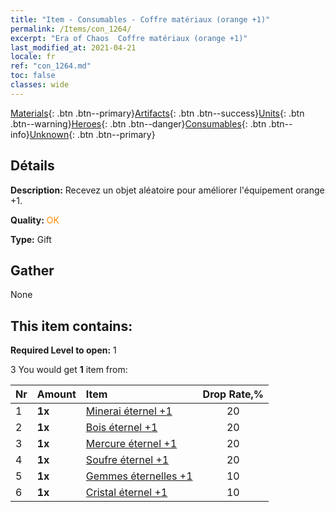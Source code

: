 ```yaml
---
title: "Item - Consumables - Coffre matériaux (orange +1)"
permalink: /Items/con_1264/
excerpt: "Era of Chaos  Coffre matériaux (orange +1)"
last_modified_at: 2021-04-21
locale: fr
ref: "con_1264.md"
toc: false
classes: wide
---
```

 [Materials](/fr/Items/){: .btn .btn--primary}[Artifacts](/fr/Items/Artifacts/){: .btn .btn--success}[Units](/fr/Items/Units/){: .btn .btn--warning}[Heroes](/fr/Items/Heroes/){: .btn .btn--danger}[Consumables](/fr/Items/Consumables/){: .btn .btn--info}[Unknown](/fr/Items/Unknown/){: .btn .btn--primary}

## Détails
 **Description:** Recevez un objet aléatoire pour améliorer l'équipement orange +1.

 **Quality:** <span style="color: #FF8C00">OK</span>

 **Type:** Gift

## Gather

  None

## This item contains:

 **Required Level to open:** 1

 3 You would get **1** item  from:

  | Nr | Amount |     Item    | Drop Rate,% |
  |:---|:-------|:------------|:---------:|
  | 1 |  **1x** | [Minerai éternel +1](/fr/Items/mat_68/) | 20 | 
  | 2 |  **1x** | [Bois éternel +1](/fr/Items/mat_69/) | 20 | 
  | 3 |  **1x** | [Mercure éternel +1](/fr/Items/mat_70/) | 20 | 
  | 4 |  **1x** | [Soufre éternel +1](/fr/Items/mat_71/) | 20 | 
  | 5 |  **1x** | [Gemmes éternelles +1](/fr/Items/mat_72/) | 10 | 
  | 6 |  **1x** | [Cristal éternel +1](/fr/Items/mat_73/) | 10 | 
